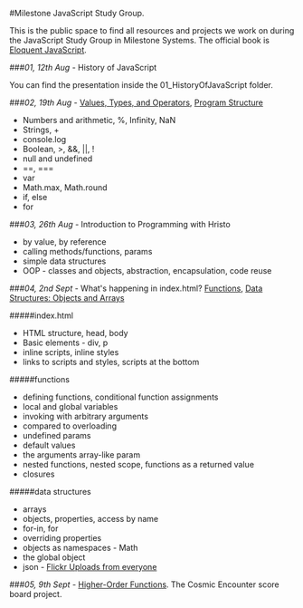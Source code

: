 #Milestone JavaScript Study Group.

This is the public space to find all resources and projects we work on during the JavaScript Study Group in Milestone Systems. The official book is [Eloquent JavaScript](http://eloquentjavascript.net/index.html). 

###*01, 12th Aug* - History of JavaScript

You can find the presentation inside the 01_HistoryOfJavaScript folder.

###*02, 19th Aug* - [Values, Types, and Operators](http://eloquentjavascript.net/01_values.html), [Program Structure](http://eloquentjavascript.net/02_program_structure.html)
* Numbers and arithmetic, %, Infinity, NaN
* Strings, +
* console.log
* Boolean, >, &&, ||, !
* null and undefined
* ==, ===
* var
* Math.max, Math.round
* if, else
* for

###*03, 26th Aug* - Introduction to Programming with Hristo
* by value, by reference
* calling methods/functions, params
* simple data structures
* OOP - classes and objects, abstraction, encapsulation, code reuse

###*04, 2nd Sept* - What's happening in index.html? [Functions](http://eloquentjavascript.net/03_functions.html), [Data Structures: Objects and Arrays](http://eloquentjavascript.net/04_data.html)

#####index.html
* HTML structure, head, body
* Basic elements - div, p
* inline scripts, inline styles
* links to scripts and styles, scripts at the bottom

#####functions
* defining functions, conditional function assignments
* local and global variables
* invoking with arbitrary arguments
 * compared to overloading
 * undefined params
 * default values
 * the arguments array-like param
* nested functions, nested scope, functions as a returned value
* closures

#####data structures
* arrays
* objects, properties, access by name
* for-in, for
* overriding properties
* objects as namespaces - Math
* the global object
* json - [Flickr Uploads from everyone](https://api.flickr.com/services/feeds/photos_public.gne?format=json)

###*05, 9th Sept* - [Higher-Order Functions](http://eloquentjavascript.net/05_higher_order.html). The Cosmic Encounter score board project. 